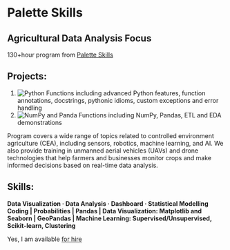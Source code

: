 # Palette Skills 
## Agricultural Data Analysis Focus

130+hour program from [Palette Skills](https://paletteskills.org/agtech)

## Projects:
1. ![Python Functions](https://github.com/cboyda/Palette_Cohort_4/blob/main/Assignments/Assignment_1%262.ipynb) including advanced Python features, function annotations, docstrings, pythonic idioms, custom exceptions and error handling
2. ![NumPy and Panda Functions](https://github.com/cboyda/Palette_Cohort_4/blob/main/Assignments/Assinment_3%264.ipynb) including NumPy, Pandas, ETL and EDA demonstrations

Program covers a wide range of topics related to controlled environment agriculture (CEA), including sensors, robotics, machine learning, and AI. We also provide training in unmanned aerial vehicles (UAVs) and drone technologies that help farmers and businesses monitor crops and make informed decisions based on real-time data analysis.

## Skills: 
**Data Visualization · Data Analysis · Dashboard · Statistical Modelling <br>
Coding |  Probabilities | Pandas | Data Visualization: Matplotlib and Seaborn | GeoPandas | Machine Learning: Supervised/Unsupervised, Scikit-learn, Clustering**

Yes, I am available [for hire](https://www.linkedin.com/in/clintonboyda/)


